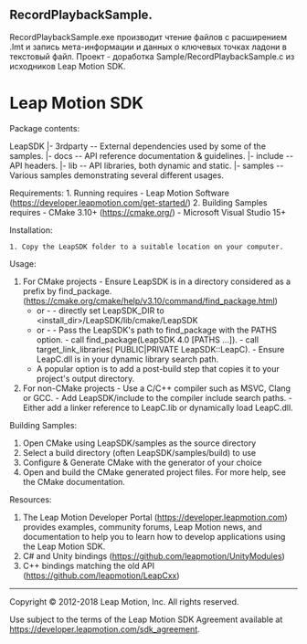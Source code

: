 ## RecordPlaybackSample. 
RecordPlaybackSample.exe производит чтение файлов с расширением .lmt и запись мета-информации и данных о ключевых точках ладони в текстовый файл. 
Проект - доработка Sample/RecordPlaybackSample.c из исходников Leap Motion SDK.


Leap Motion SDK
================================================================================

Package contents:

  LeapSDK
    |- 3rdparty      -- External dependencies used by some of the samples.
    |- docs          -- API reference documentation & guidelines.
    |- include       -- API headers.
    |- lib           -- API libraries, both dynamic and static.
    |- samples       -- Various samples demonstrating several different usages.

Requirements:
    1. Running requires
      - Leap Motion Software (https://developer.leapmotion.com/get-started/)
    2. Building Samples requires
      - CMake 3.10+ (https://cmake.org/)
      - Microsoft Visual Studio 15+

Installation:

    1. Copy the LeapSDK folder to a suitable location on your computer.

Usage:
  1. For CMake projects
    - Ensure LeapSDK is in a directory considered as a prefix by find_package.
        (https://cmake.org/cmake/help/v3.10/command/find_package.html)
      - or -
    - directly set LeapSDK_DIR to <install_dir>/LeapSDK/lib/cmake/LeapSDK
      - or -
    - Pass the LeapSDK's path to find_package with the PATHS option.
    - call find_package(LeapSDK 4.0 [PATHS ...]).
    - call target_link_libraries(<your project> PUBLIC|PRIVATE LeapSDK::LeapC).
    - Ensure LeapC.dll is in your dynamic library search path.
      - A popular option is to add a post-build step that copies it to your
        project's output directory.
  2. For non-CMake projects
    - Use a C/C++ compiler such as MSVC, Clang or GCC.
    - Add LeapSDK/include to the compiler include search paths.
    - Either add a linker reference to LeapC.lib or dynamically
      load LeapC.dll.

Building Samples:
  1. Open CMake using LeapSDK/samples as the source directory
  2. Select a build directory (often LeapSDK/samples/build) to use
  3. Configure & Generate CMake with the generator of your choice
  4. Open and build the CMake generated project files. For more help, see
    the CMake documentation.

Resources:

  1. The Leap Motion Developer Portal (https://developer.leapmotion.com)
     provides examples, community forums, Leap Motion news, and documentation
     to help you to learn how to develop applications using the Leap Motion
     SDK.
  2. C# and Unity bindings (https://github.com/leapmotion/UnityModules)
  3. C++ bindings matching the old API (https://github.com/leapmotion/LeapCxx)

--------------------------------------------------------------------------------
Copyright © 2012-2018 Leap Motion, Inc. All rights reserved.

Use subject to the terms of the Leap Motion SDK Agreement available at
https://developer.leapmotion.com/sdk_agreement.
